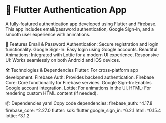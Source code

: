 # 📱 Flutter Authentication App
A fully-featured authentication app developed using Flutter and Firebase. This app includes email/password authentication, Google Sign-In, and a smooth user experience with animations.

🚀 Features
Email & Password Authentication: Secure registration and login functionality.
Google Sign-In: Easy login using Google accounts.
Beautiful Animations: Integrated with Lottie for a modern UI experience.
Responsive UI: Works seamlessly on both Android and iOS devices.

🛠️ Technologies & Dependencies
Flutter: For cross-platform app development.
Firebase Auth: Provides backend authentication.
Firebase Core: Core functionality for Firebase services.
Google Sign-In: Enables Google account integration.
Lottie: For animations in the UI.
HTML: For rendering custom HTML content (if needed).

📦 Dependencies
yaml
Copy code
dependencies:
  firebase_auth: ^4.17.8
  firebase_core: ^2.27.0
  flutter:
    sdk: flutter
  google_sign_in: ^6.2.1
  html: ^0.15.4
  lottie: ^3.1.2
